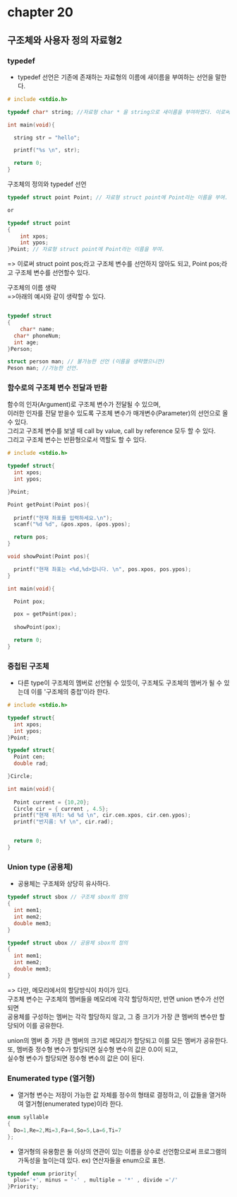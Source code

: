 # chapter 20
## 구조체와 사용자 정의 자료형2


### typedef

* typedef 선언은 기존에 존재하는 자료형의 이름에 새이름을 부여하는 선언을 말한다.

```c
# include <stdio.h>

typedef char* string; //자료형 char * 을 string으로 새이름을 부여하였다. 이로써 char* 와 string은 차이가 없다.

int main(void){

  string str = "hello";

  printf("%s \n", str);

  return 0;
}
```

구조체의 정의와 typedef 선언 <br>

```c
typedef struct point Point; // 자료형 struct point에 Point라는 이름을 부여.

or

typedef struct point 
{
	int xpos;
	int ypos;
}Point; // 자료형 struct point에 Point라는 이름을 부여.

```
=> 이로써 struct point pos;라고 구조체 변수를 선언하지 않아도 되고, Point pos;라고 구조체 변수를 선언할수 있다.<br>

구조체의 이름 생략 <br>
=>아래의 예시와 같이 생략할 수 있다. <br>

```c

typedef struct
{
	char* name;
  char* phoneNum;
  int age;
}Person;

struct person man; // 불가능한 선언 (이름을 생략했으니깐)
Peson man; //가능한 선언.
```

### 함수로의 구조체 변수 전달과 반환

함수의 인자(Argument)로 구조체 변수가 전달될 수 있으며,<br>
이러한 인자를 전달 받을수 있도록 구조체 변수가 매개변수(Parameter)의 선언으로 올수 있다.<br>
그리고 구조체 변수를 보낼 때 call by value, call by reference 모두 할 수 있다. <br>
그리고 구조체 변수는 반환형으로서 역할도 할 수 있다.<br>
```c
# include <stdio.h>

typedef struct{
  int xpos;
  int ypos;

}Point;

Point getPoint(Point pos){
  
  printf("현재 좌표를 입력하세요.\n");
  scanf("%d %d", &pos.xpos, &pos.ypos);

  return pos;
}

void showPoint(Point pos){

  printf("현재 좌표는 <%d,%d>입니다. \n", pos.xpos, pos.ypos);
}

int main(void){

  Point pox;

  pox = getPoint(pox);
  
  showPoint(pox);

  return 0;
}
```

### 중첩된 구조체
* 다른 type이 구조체의 멤버로 선언될 수 있듯이, 구조체도 구조체의 멤버가 될 수 있는데 이를 '구조체의 중첩'이라 한다.

```c
# include <stdio.h>

typedef struct{
  int xpos; 
  int ypos;
}Point;

typedef struct{
  Point cen;
  double rad;

}Circle;

int main(void){
  
  Point current = {10,20};
  Circle cir = { current , 4.5};
  printf("현재 위치: %d %d \n", cir.cen.xpos, cir.cen.ypos);
  printf("반지름: %f \n", cir.rad);


  return 0;
}
```

### Union type (공용체)

* 공용체는 구조체와 상당히 유사하다.
```c
typedef struct sbox // 구조체 sbox의 정의
{
  int mem1;
  int mem2;
  double mem3;
}

typedef struct ubox // 공용체 sbox의 정의
{
  int mem1;
  int mem2;
  double mem3;
}
```
=> 다만, 메모리에서의 할당방식이 차이가 있다.<br>
구조체 변수는 구조체의 멤버들을 메모리에  각각 할당하지만, 반면 union 변수가 선언되면 <br>
공용체를 구성하는 멤버는 각각 할당하지 않고, 그 중 크기가 가장 큰 멤버의 변수만 할당되어 이를 공유한다.<br>

union의 멤버 중 가장 큰 멤버의 크기로 메모리가 할당되고 이를 모든 멤버가 공유한다.<br>
또, 멤버중 정수형 변수가 할당되면 실수형 변수의 값은 0.0이 되고,<br> 
실수형 변수가 할당되면 정수형 변수의 값은 0이 된다. <br>

### Enumerated type (열거형)

* 열거형 변수는 저장이 가능한 값 자체를 정수의 형태로 결정하고, 이 값들을 열거하여 열거형(enumerated type)이라 한다.
```c
enum syllable
{
  Do=1,Re=2,Mi=3,Fa=4,So=5,La=6,Ti=7
};
```

* 열거형의 유용함은 둘 이상의 연관이 있는 이름을 상수로 선언함으로써 프로그램의 가독성을 높이는데 있다.
ex) 연산자들을 enum으로 표현.
```c
typedef enum priority{
  plus='+', minus = '-' , multiple = '*' , divide ='/'
}Priority;
```

